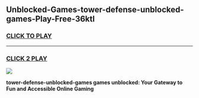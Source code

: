 
## Unblocked-Games-tower-defense-unblocked-games-Play-Free-36ktl
<h3>
<a href="https://premium76.site?title=tower-defense-unblocked-games&ref=10A">CLICK TO PLAY</a></h3>
<hr>

<h3>
<a href="https://premium76.site?title=tower-defense-unblocked-games&ref=10A">CLICK 2 PLAY</a>
  
</h3>

<a href="https://premium76.site?title=tower-defense-unblocked-games&ref=10A"><img src="https://clearcache.store/games.png"></a>


**tower-defense-unblocked-games games unblocked: Your Gateway to Fun and Accessible Online Gaming**
